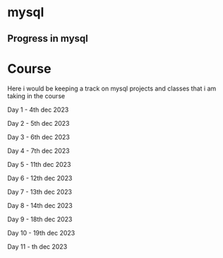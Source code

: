 # mysql
## Progress in mysql 

# Course  

Here i would be keeping a track on mysql projects and classes that i am taking in the course

Day 1 - 4th dec 2023

Day 2 - 5th dec 2023

Day 3 - 6th dec 2023

Day 4 - 7th dec 2023

Day 5 - 11th dec 2023

Day 6 - 12th dec 2023

Day 7 - 13th dec 2023

Day 8 - 14th dec 2023

Day 9 - 18th dec 2023

Day 10 - 19th dec 2023

Day 11 - th dec 2023
